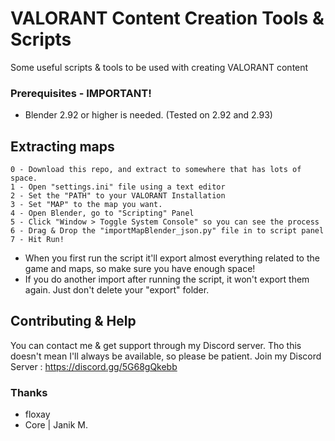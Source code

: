 # VALORANT Content Creation Tools & Scripts

Some useful scripts & tools to be used with creating VALORANT content

### Prerequisites - IMPORTANT!
- Blender 2.92 or higher is needed. (Tested on 2.92 and 2.93)  
## Extracting maps

    0 - Download this repo, and extract to somewhere that has lots of space. 
    1 - Open "settings.ini" file using a text editor
    2 - Set the "PATH" to your VALORANT Installation
    3 - Set "MAP" to the map you want.
    4 - Open Blender, go to "Scripting" Panel
    5 - Click "Window > Toggle System Console" so you can see the process
    6 - Drag & Drop the "importMapBlender_json.py" file in to script panel
    7 - Hit Run!

- When you first run the script it'll export almost everything related to the game and maps, so make sure you have enough space!
- If you do another import after running the script, it won't export them again. Just don't delete your "export" folder.

## Contributing & Help

You can contact me & get support through my Discord server. Tho this doesn't mean I'll always be available, so please be patient.
Join my Discord Server : https://discord.gg/5G68gQkebb

### Thanks
- floxay
- Core | Janik M.
